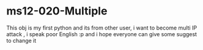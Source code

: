 # ms12-020-Multiple
This obj is my first python and its from other user, i want to become multi IP attack      , i speak poor English :p and i hope everyone can give some suggest to change it
